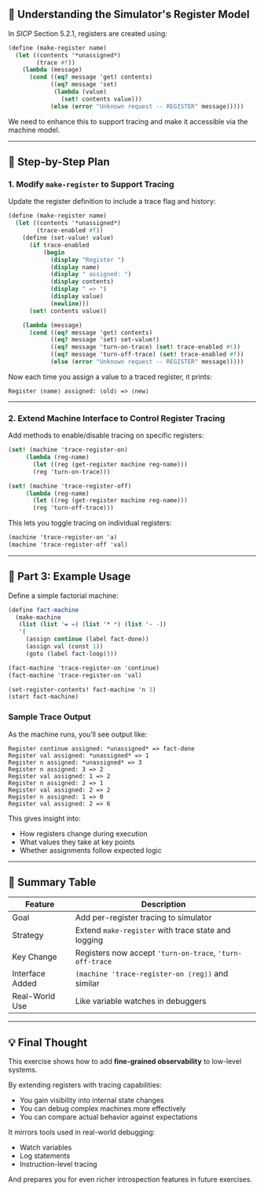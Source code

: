 ## 🧠 Understanding the Simulator's Register Model

In *SICP* Section 5.2.1, registers are created using:

```scheme
(define (make-register name)
  (let ((contents '*unassigned*)
        (trace #f))
    (lambda (message)
      (cond ((eq? message 'get) contents)
            ((eq? message 'set)
             (lambda (value)
               (set! contents value)))
            (else (error "Unknown request -- REGISTER" message)))))
```

We need to enhance this to support tracing and make it accessible via the machine model.

---

## 🔁 Step-by-Step Plan

### 1. **Modify `make-register` to Support Tracing**

Update the register definition to include a trace flag and history:

```scheme
(define (make-register name)
  (let ((contents '*unassigned*)
        (trace-enabled #f))
    (define (set-value! value)
      (if trace-enabled
          (begin
            (display "Register ")
            (display name)
            (display " assigned: ")
            (display contents)
            (display " => ")
            (display value)
            (newline)))
      (set! contents value))

    (lambda (message)
      (cond ((eq? message 'get) contents)
            ((eq? message 'set) set-value!)
            ((eq? message 'turn-on-trace) (set! trace-enabled #t))
            ((eq? message 'turn-off-trace) (set! trace-enabled #f))
            (else (error "Unknown request -- REGISTER" message)))))
```

Now each time you assign a value to a traced register, it prints:

```
Register ⟨name⟩ assigned: ⟨old⟩ => ⟨new⟩
```

---

### 2. **Extend Machine Interface to Control Register Tracing**

Add methods to enable/disable tracing on specific registers:

```scheme
(set! (machine 'trace-register-on)
     (lambda (reg-name)
       (let ((reg (get-register machine reg-name)))
       (reg 'turn-on-trace)))

(set! (machine 'trace-register-off)
     (lambda (reg-name)
       (let ((reg (get-register machine reg-name)))
       (reg 'turn-off-trace)))
```

This lets you toggle tracing on individual registers:

```scheme
(machine 'trace-register-on 'a)
(machine 'trace-register-off 'val)
```

---

## 📌 Part 3: Example Usage

Define a simple factorial machine:

```scheme
(define fact-machine
  (make-machine
   (list (list '= =) (list '* *) (list '- -))
   '(
     (assign continue (label fact-done))
     (assign val (const 1))
     (goto (label fact-loop))))

(fact-machine 'trace-register-on 'continue)
(fact-machine 'trace-register-on 'val)

(set-register-contents! fact-machine 'n 3)
(start fact-machine)
```

### Sample Trace Output

As the machine runs, you’ll see output like:

```
Register continue assigned: *unassigned* => fact-done
Register val assigned: *unassigned* => 1
Register n assigned: *unassigned* => 3
Register n assigned: 3 => 2
Register val assigned: 1 => 2
Register n assigned: 2 => 1
Register val assigned: 2 => 2
Register n assigned: 1 => 0
Register val assigned: 2 => 6
```

This gives insight into:
- How registers change during execution
- What values they take at key points
- Whether assignments follow expected logic

---

## 🎯 Summary Table

| Feature | Description |
|--------|-------------|
| Goal | Add per-register tracing to simulator |
| Strategy | Extend `make-register` with trace state and logging |
| Key Change | Registers now accept `'turn-on-trace`, `'turn-off-trace` |
| Interface Added | `(machine 'trace-register-on ⟨reg⟩)` and similar |
| Real-World Use | Like variable watches in debuggers |

---

## 💡 Final Thought

This exercise shows how to add **fine-grained observability** to low-level systems.

By extending registers with tracing capabilities:
- You gain visibility into internal state changes
- You can debug complex machines more effectively
- You can compare actual behavior against expectations

It mirrors tools used in real-world debugging:
- Watch variables
- Log statements
- Instruction-level tracing

And prepares you for even richer introspection features in future exercises.
